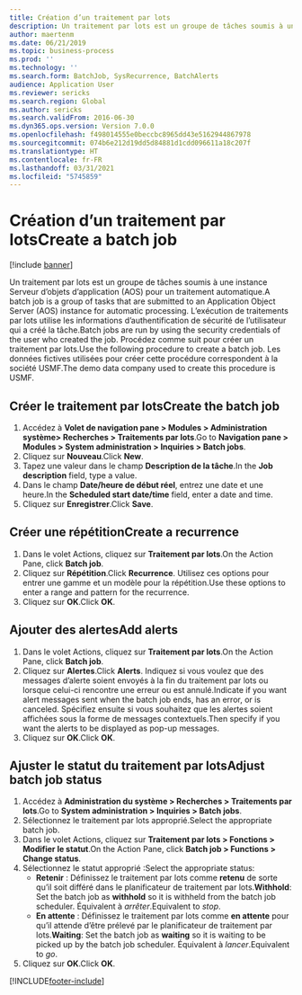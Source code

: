 ```yaml
---
title: Création d’un traitement par lots
description: Un traitement par lots est un groupe de tâches soumis à une instance Serveur d’objets d’application (AOS) pour un traitement automatique.
author: maertenm
ms.date: 06/21/2019
ms.topic: business-process
ms.prod: ''
ms.technology: ''
ms.search.form: BatchJob, SysRecurrence, BatchAlerts
audience: Application User
ms.reviewer: sericks
ms.search.region: Global
ms.author: sericks
ms.search.validFrom: 2016-06-30
ms.dyn365.ops.version: Version 7.0.0
ms.openlocfilehash: f498014555e0beccbc8965dd43e5162944867978
ms.sourcegitcommit: 074b6e212d19dd5d84881d1cdd096611a18c207f
ms.translationtype: HT
ms.contentlocale: fr-FR
ms.lasthandoff: 03/31/2021
ms.locfileid: "5745859"
---
```

# <a name="create-a-batch-job"></a><span data-ttu-id="d227d-103">Création d’un traitement par lots</span><span class="sxs-lookup"><span data-stu-id="d227d-103">Create a batch job</span></span>

[!include [banner](../../includes/banner.md)]

<span data-ttu-id="d227d-104">Un traitement par lots est un groupe de tâches soumis à une instance Serveur d’objets d’application (AOS) pour un traitement automatique.</span><span class="sxs-lookup"><span data-stu-id="d227d-104">A batch job is a group of tasks that are submitted to an Application Object Server (AOS) instance for automatic processing.</span></span> <span data-ttu-id="d227d-105">L’exécution de traitements par lots utilise les informations d’authentification de sécurité de l’utilisateur qui a créé la tâche.</span><span class="sxs-lookup"><span data-stu-id="d227d-105">Batch jobs are run by using the security credentials of the user who created the job.</span></span> <span data-ttu-id="d227d-106">Procédez comme suit pour créer un traitement par lots.</span><span class="sxs-lookup"><span data-stu-id="d227d-106">Use the following procedure to create a batch job.</span></span> <span data-ttu-id="d227d-107">Les données fictives utilisées pour créer cette procédure correspondent à la société USMF.</span><span class="sxs-lookup"><span data-stu-id="d227d-107">The demo data company used to create this procedure is USMF.</span></span>


## <a name="create-the-batch-job"></a><span data-ttu-id="d227d-108">Créer le traitement par lots</span><span class="sxs-lookup"><span data-stu-id="d227d-108">Create the batch job</span></span>
1. <span data-ttu-id="d227d-109">Accédez à **Volet de navigation pane > Modules > Administration système> Recherches > Traitements par lots**.</span><span class="sxs-lookup"><span data-stu-id="d227d-109">Go to **Navigation pane > Modules > System administration > Inquiries > Batch jobs**.</span></span>
2. <span data-ttu-id="d227d-110">Cliquez sur **Nouveau**.</span><span class="sxs-lookup"><span data-stu-id="d227d-110">Click **New**.</span></span>
3. <span data-ttu-id="d227d-111">Tapez une valeur dans le champ **Description de la tâche**.</span><span class="sxs-lookup"><span data-stu-id="d227d-111">In the **Job description** field, type a value.</span></span>
4. <span data-ttu-id="d227d-112">Dans le champ **Date/heure de début réel**, entrez une date et une heure.</span><span class="sxs-lookup"><span data-stu-id="d227d-112">In the **Scheduled start date/time** field, enter a date and time.</span></span>
5. <span data-ttu-id="d227d-113">Cliquez sur **Enregistrer**.</span><span class="sxs-lookup"><span data-stu-id="d227d-113">Click **Save**.</span></span>

## <a name="create-a-recurrence"></a><span data-ttu-id="d227d-114">Créer une répétition</span><span class="sxs-lookup"><span data-stu-id="d227d-114">Create a recurrence</span></span>
1. <span data-ttu-id="d227d-115">Dans le volet Actions, cliquez sur **Traitement par lots**.</span><span class="sxs-lookup"><span data-stu-id="d227d-115">On the Action Pane, click **Batch job**.</span></span>
2. <span data-ttu-id="d227d-116">Cliquez sur **Répétition**.</span><span class="sxs-lookup"><span data-stu-id="d227d-116">Click **Recurrence**.</span></span> <span data-ttu-id="d227d-117">Utilisez ces options pour entrer une gamme et un modèle pour la répétition.</span><span class="sxs-lookup"><span data-stu-id="d227d-117">Use these options to enter a range and pattern for the recurrence.</span></span>  
3. <span data-ttu-id="d227d-118">Cliquez sur **OK**.</span><span class="sxs-lookup"><span data-stu-id="d227d-118">Click **OK**.</span></span>

## <a name="add-alerts"></a><span data-ttu-id="d227d-119">Ajouter des alertes</span><span class="sxs-lookup"><span data-stu-id="d227d-119">Add alerts</span></span>
1. <span data-ttu-id="d227d-120">Dans le volet Actions, cliquez sur **Traitement par lots**.</span><span class="sxs-lookup"><span data-stu-id="d227d-120">On the Action Pane, click **Batch job**.</span></span>
2. <span data-ttu-id="d227d-121">Cliquez sur **Alertes**.</span><span class="sxs-lookup"><span data-stu-id="d227d-121">Click **Alerts**.</span></span> <span data-ttu-id="d227d-122">Indiquez si vous voulez que des messages d’alerte soient envoyés à la fin du traitement par lots ou lorsque celui-ci rencontre une erreur ou est annulé.</span><span class="sxs-lookup"><span data-stu-id="d227d-122">Indicate if you want alert messages sent when the batch job ends, has an error, or is canceled.</span></span> <span data-ttu-id="d227d-123">Spécifiez ensuite si vous souhaitez que les alertes soient affichées sous la forme de messages contextuels.</span><span class="sxs-lookup"><span data-stu-id="d227d-123">Then specify if you want the alerts to be displayed as pop-up messages.</span></span>   
3. <span data-ttu-id="d227d-124">Cliquez sur **OK**.</span><span class="sxs-lookup"><span data-stu-id="d227d-124">Click **OK**.</span></span>

## <a name="adjust-batch-job-status"></a><span data-ttu-id="d227d-125">Ajuster le statut du traitement par lots</span><span class="sxs-lookup"><span data-stu-id="d227d-125">Adjust batch job status</span></span>
1. <span data-ttu-id="d227d-126">Accédez à **Administration du système > Recherches > Traitements par lots**.</span><span class="sxs-lookup"><span data-stu-id="d227d-126">Go to **System administration > Inquiries > Batch jobs**.</span></span>
2. <span data-ttu-id="d227d-127">Sélectionnez le traitement par lots approprié.</span><span class="sxs-lookup"><span data-stu-id="d227d-127">Select the appropriate batch job.</span></span>
3. <span data-ttu-id="d227d-128">Dans le volet Actions, cliquez sur **Traitement par lots > Fonctions > Modifier le statut**.</span><span class="sxs-lookup"><span data-stu-id="d227d-128">On the Action Pane, click **Batch job > Functions > Change status**.</span></span>
4. <span data-ttu-id="d227d-129">Sélectionnez le statut approprié :</span><span class="sxs-lookup"><span data-stu-id="d227d-129">Select the appropriate status:</span></span>
    - <span data-ttu-id="d227d-130">**Retenir** : Définissez le traitement par lots comme **retenu** de sorte qu’il soit différé dans le planificateur de traitement par lots.</span><span class="sxs-lookup"><span data-stu-id="d227d-130">**Withhold**: Set the batch job as **withhold** so it is withheld from the batch job scheduler.</span></span> <span data-ttu-id="d227d-131">Équivalent à *arrêter*.</span><span class="sxs-lookup"><span data-stu-id="d227d-131">Equivalent to *stop*.</span></span>
    - <span data-ttu-id="d227d-132">**En attente** : Définissez le traitement par lots comme **en attente** pour qu’il attende d’être prélevé par le planificateur de traitement par lots.</span><span class="sxs-lookup"><span data-stu-id="d227d-132">**Waiting**: Set the batch job as **waiting** so it is waiting to be picked up by the batch job scheduler.</span></span> <span data-ttu-id="d227d-133">Équivalent à *lancer*.</span><span class="sxs-lookup"><span data-stu-id="d227d-133">Equivalent to *go*.</span></span>
5. <span data-ttu-id="d227d-134">Cliquez sur **OK**.</span><span class="sxs-lookup"><span data-stu-id="d227d-134">Click **OK**.</span></span>


[!INCLUDE[footer-include](../../../../includes/footer-banner.md)]